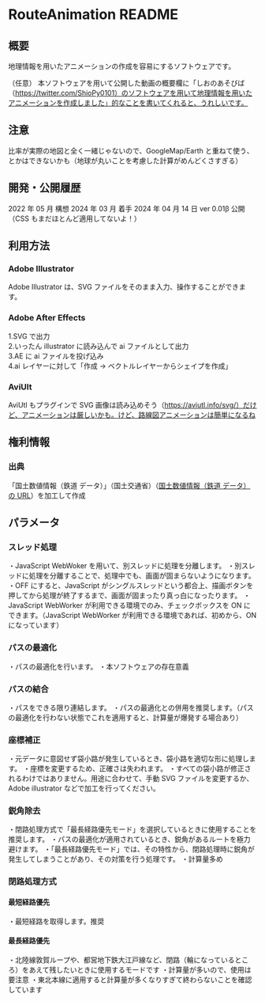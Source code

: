 # RouteAnimation README

## 概要

地理情報を用いたアニメーションの作成を容易にするソフトウェアです。

（任意）
本ソフトウェアを用いて公開した動画の概要欄に「しおのあそびば （https://twitter.com/ShioPy0101）のソフトウェアを用いて地理情報を用いたアニメーションを作成しました」的なことを書いてくれると、うれしいです。

## 注意

比率が実際の地図と全く一緒じゃないので、GoogleMap/Earth と重ねて使う、とかはできないかも（地球が丸いことを考慮した計算がめんどくさすぎる）

## 開発・公開履歴

2022 年 05 月 構想
2024 年 03 月 着手
2024 年 04 月 14 日 ver 0.01β 公開 （CSS もまだほとんど適用してないよ！）

## 利用方法

### Adobe Illustrator

Adobe Illustrator は、SVG ファイルをそのまま入力、操作することができます。

### Adobe After Effects

1.SVG で出力 </br> 2.いったん illustrator に読み込んで ai ファイルとして出力</br>
3.AE に ai ファイルを投げ込み</br>
4.ai レイヤーに対して「作成 → ベクトルレイヤーからシェイプを作成」

### AviUlt

AviUtl もプラグインで SVG 画像は読み込めそう（https://aviutl.info/svg/）だけど、アニメーションは厳しいかも。けど、路線図アニメーションは簡単になるね

## 権利情報

### 出典

「国土数値情報（鉄道 データ）」（国土交通省）（[国土数値情報（鉄道 データ）の URL](https://nlftp.mlit.go.jp/ksj/gml/datalist/KsjTmplt-N02-2022.html)）を加工して作成

## パラメータ

### スレッド処理

・JavaScript WebWoker を用いて、別スレッドに処理を分離します。
・別スレッドに処理を分離することで、処理中でも、画面が固まらないようになります。
・OFF にすると、JavaScript がシングルスレッドという都合上、描画ボタンを押してから処理が終了するまで、画面が固まったり真っ白になったります。
・JavaScript WebWorker が利用できる環境でのみ、チェックボックスを ON にできます。（JavaScript WebWorker が利用できる環境であれば、初めから、ON になっています）

### パスの最適化

・パスの最適化を行います。
・本ソフトウェアの存在意義

### パスの結合

・パスをできる限り連結します。
・パスの最適化との併用を推奨します。（パスの最適化を行わない状態でこれを適用すると、計算量が爆発する場合あり）

### 座標補正

・元データに意図せず袋小路が発生しているとき、袋小路を適切な形に処理します。
・座標を変更するため、正確さは失われます。
・すべての袋小路が修正されるわけではありません。用途に合わせて、手動 SVG ファイルを変更するか、Adobe illustrator などで加工を行ってください。

### 鋭角除去

・閉路処理方式で「最長経路優先モード」を選択しているときに使用することを推奨します。
・パスの最適化が適用されているとき、鋭角があるルートを極力避けます。
・「最長経路優先モード」では、その特性から、閉路処理時に鋭角が発生してしまうことがあり、その対策を行う処理です。
・計算量多め

### 閉路処理方式

#### 最短経路優先

・最短経路を取得します。推奨

#### 最長経路優先

・北陸線敦賀ループや、都営地下鉄大江戸線など、閉路（輪になっているところ）をあえて残したいときに使用するモードです
・計算量が多いので、使用は要注意
・東北本線に適用すると計算量が多くなりすぎて終わらないことを確認しています
